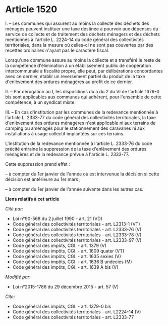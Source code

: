 # Article 1520

I. – Les communes qui assurent au moins la collecte des déchets des ménages peuvent instituer une taxe destinée à pourvoir
aux dépenses du service de collecte et de traitement des déchets ménagers et des déchets mentionnés à l'article L. 2224-14 du
code général des collectivités territoriales, dans la mesure où celles-ci ne sont pas couvertes par des recettes ordinaires
n'ayant pas le caractère fiscal.

Lorsqu'une commune assure au moins la collecte et a transféré le reste de la compétence d'élimination à un établissement
public de coopération intercommunale à fiscalité propre, elle peut, par délibérations concordantes avec ce dernier, établir
un reversement partiel du produit de la taxe d'enlèvement des ordures ménagères au profit de ce dernier.

II. – Par dérogation au I, les dispositions du a du 2 du VI de l'article 1379-0 bis sont applicables aux communes qui
adhèrent, pour l'ensemble de cette compétence, à un syndicat mixte.

III. – En cas d'institution par les communes de la redevance mentionnée à l'article L. 2333-77 du code général des
collectivités territoriales, la taxe d'enlèvement des ordures ménagères n'est applicable ni aux terrains de camping ou
aménagés pour le stationnement des caravanes ni aux installations à usage collectif implantées sur ces terrains.

L'institution de la redevance mentionnée à l'article L. 2333-76 du code précité entraine la suppression de la taxe
d'enlèvement des ordures ménagères et de la redevance prévue à l'article L. 2333-77.

Cette suppression prend effet :

– à compter du 1er janvier de l'année où est intervenue la décision si cette décision est antérieure au 1er mars ;

– à compter du 1er janvier de l'année suivante dans les autres cas.

**Liens relatifs à cet article**

_Cité par_:

  - Loi n°90-568 du 2 juillet 1990 - art. 21 (VD)
  - Code général des collectivités territoriales - art. L2313-1 (VT)
  - Code général des collectivités territoriales - art. L2333-76 (V)
  - Code général des collectivités territoriales - art. L2333-78 (V)
  - Code général des collectivités territoriales - art. L2333-97 (V)
  - Code général des impôts, CGI. - art. 1379 (V)
  - Code général des impôts, CGI. - art. 1609 quater (VT)
  - Code général des impôts, CGI. - art. 1635 sexies (V)
  - Code général des impôts, CGI. - art. 1636 B undecies (M)
  - Code général des impôts, CGI. - art. 1639 A bis (V)

_Modifié par_:

  - Loi n°2015-1786 du 29 décembre 2015 - art. 57 (V)

_Cite_:

  - Code général des impôts, CGI. - art. 1379-0 bis
  - Code général des collectivités territoriales - art. L2224-14 (V)
  - Code général des collectivités territoriales - art. L2333-77
